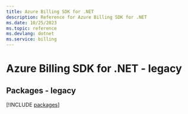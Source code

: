 ```yaml
---
title: Azure Billing SDK for .NET
description: Reference for Azure Billing SDK for .NET
ms.date: 10/25/2023
ms.topic: reference
ms.devlang: dotnet
ms.service: billing
---
```

# Azure Billing SDK for .NET - legacy
## Packages - legacy
[!INCLUDE [packages](billing-index.md)]